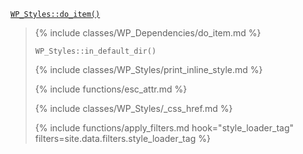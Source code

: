 <p><code><a href="https://developer.wordpress.org/reference/classes/wp_styles/do_item/">WP_Styles::do_item()</a></code></p>

<blockquote>

{% include classes/WP_Dependencies/do_item.md %}

<p><code>WP_Styles::in_default_dir()</code></p>

{% include classes/WP_Styles/print_inline_style.md %}

{% include functions/esc_attr.md %}

{% include classes/WP_Styles/_css_href.md %}

{% include functions/apply_filters.md hook="style_loader_tag" filters=site.data.filters.style_loader_tag %}

</blockquote>